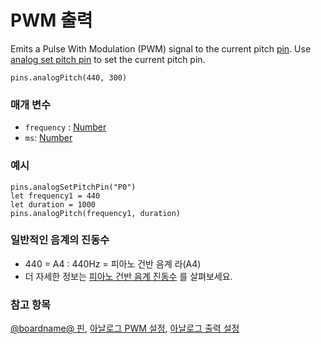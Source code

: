 # PWM 출력

Emits a Pulse With Modulation (PWM) signal to the current pitch [pin](/device/pins). Use [analog set pitch pin](/reference/pins/analog-set-pitch-pin) to set the current pitch pin.

```sig
pins.analogPitch(440, 300)
```

### 매개 변수

* `frequency` : [Number](/reference/types/number)
* `ms`: [Number](/reference/types/number)

### 예시

```blocks
pins.analogSetPitchPin("P0")
let frequency1 = 440
let duration = 1000
pins.analogPitch(frequency1, duration)
```

### 일반적인 음계의 진동수

* 440 = A4 : 440Hz = 피아노 건반 음계 라(A4)
* 더 자세한 정보는 [피아노 건반 음계 진동수](https://en.wikipedia.org/wiki/Piano_key_frequencies) 를 살펴보세요.

### 참고 항목

[@boardname@ 핀](/device/pins), [아날로그 PWM 설정](/reference/pins/analog-set-period), [아날로그 출력 설정](/reference/pins/analog-set-pitch-pin)